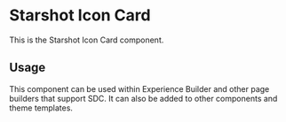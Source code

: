 # Starshot Icon Card

This is the Starshot Icon Card component.

## Usage

This component can be used within Experience Builder and other page builders
that support SDC. It can also be added to other components and theme templates.

